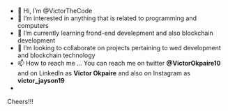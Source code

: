 - 👋 Hi, I’m @VictorTheCode
- 👀 I’m interested in anything that is related to programming and computers
- 🌱 I’m currently learning frond-end develepment and also blockchain development
- 💞️ I’m looking to collaborate on projects pertaining to wed development and blockchain technology
- 📫 How to reach me ... You can reach me on twitter <strong>@VictorOkpaire10</strong> and on LinkedIn as <strong>Victor Okpaire</strong> and also on Instagram as <strong>victor_jayson19</strong>
- 
Cheers!!!
<!---
VictorTheCode/VictorTheCode is a ✨ special ✨ repository because its `README.md` (this file) appears on your GitHub profile.
You can click the Preview link to take a look at your changes.
--->
